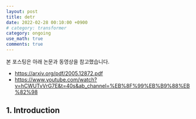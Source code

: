 ```yaml
---
layout: post
title: detr
date: 2022-02-28 00:10:00 +0900
# category: transformer
category: ongoing
use_math: true
comments: true
---
```

본 포스팅은 아래 논문과 동영상을 참고했습니다.
- <https://arxiv.org/pdf/2005.12872.pdf>
- <https://www.youtube.com/watch?v=hCWUTvVrG7E&t=40s&ab_channel=%EB%8F%99%EB%B9%88%EB%82%98>

## 1. Introduction

